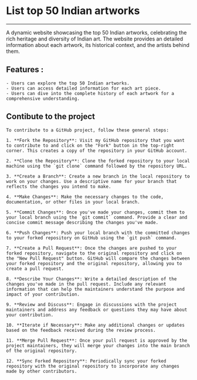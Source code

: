 # **List top 50 Indian artworks**
-----
A dynamic website showcasing the top 50 Indian artworks, celebrating the rich heritage and diversity of Indian art. The website provides an detailed information about each artwork, its historical context, and the artists behind them.

## Features : 
    - Users can explore the top 50 Indian artworks.
    - Users can access detailed information for each art piece.
    - Users can dive into the complete history of each artwork for a comprehensive understanding.

## Contibute to the project
    To contribute to a GitHub project, follow these general steps:

    1. **Fork the Repository**: Visit my GitHub repository that you want to contribute to and click on the "Fork" button in the top-right corner. This creates a copy of the repository in your GitHub account.

    2. **Clone the Repository**: Clone the forked repository to your local machine using the `git clone` command followed by the repository URL.

    3. **Create a Branch**: Create a new branch in the local repository to work on your changes. Use a descriptive name for your branch that reflects the changes you intend to make.

    4. **Make Changes**: Make the necessary changes to the code, documentation, or other files in your local branch.

    5. **Commit Changes**: Once you've made your changes, commit them to your local branch using the `git commit` command. Provide a clear and concise commit message describing the changes you've made.

    6. **Push Changes**: Push your local branch with the committed changes to your forked repository on GitHub using the `git push` command.

    7. **Create a Pull Request**: Once the changes are pushed to your forked repository, navigate to the original repository and click on the "New Pull Request" button. GitHub will compare the changes between your forked repository and the original repository, allowing you to create a pull request.

    8. **Describe Your Changes**: Write a detailed description of the changes you've made in the pull request. Include any relevant information that can help the maintainers understand the purpose and impact of your contribution.

    9. **Review and Discuss**: Engage in discussions with the project maintainers and address any feedback or questions they may have about your contribution.

    10. **Iterate if Necessary**: Make any additional changes or updates based on the feedback received during the review process.

    11. **Merge Pull Request**: Once your pull request is approved by the project maintainers, they will merge your changes into the main branch of the original repository.

    12. **Sync Forked Repository**: Periodically sync your forked repository with the original repository to incorporate any changes made by other contributors.
